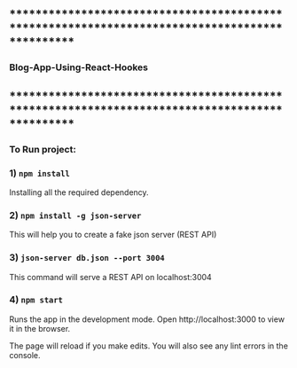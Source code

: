 ## **********************************************************************************************
### Blog-App-Using-React-Hookes
## **********************************************************************************************
 

### To Run project:

### 1) `npm install`

Installing all the required dependency.

### 2) `npm install -g json-server`

This will help you to create a fake json server (REST API)

### 3) `json-server db.json --port 3004`

This command will serve a REST API on localhost:3004

### 4) `npm start`

Runs the app in the development mode.
Open http://localhost:3000 to view it in the browser.

The page will reload if you make edits.
You will also see any lint errors in the console.






